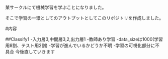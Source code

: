 某サークルにて機械学習を学ぶことになりました。

そこで学習の一環としてのアウトプットとしてこのリポジトリを作成しました。

#内容

##Classify1
-入力層3,中間層3,2,出力層1
-教師あり学習
-data_sizeは1000(学習用8割、テスト用2割)
-学習が進んでいるかどうか不明
-学習の可視化部分に不具合
今後直していきます

